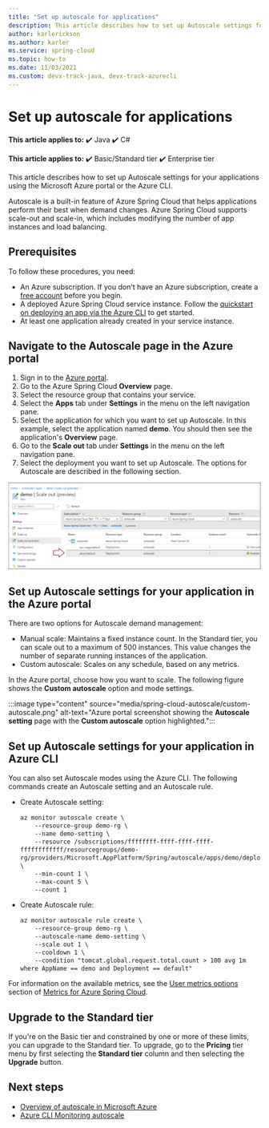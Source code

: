 ```yaml
---
title: "Set up autoscale for applications"
description: This article describes how to set up Autoscale settings for your applications using the Microsoft Azure portal or the Azure CLI.
author: karlerickson
ms.author: karler
ms.service: spring-cloud
ms.topic: how-to
ms.date: 11/03/2021
ms.custom: devx-track-java, devx-track-azurecli
---
```


# Set up autoscale for applications

**This article applies to:** ✔️ Java ✔️ C#

**This article applies to:** ✔️ Basic/Standard tier ✔️ Enterprise tier

This article describes how to set up Autoscale settings for your applications using the Microsoft Azure portal or the Azure CLI.

Autoscale is a built-in feature of Azure Spring Cloud that helps applications perform their best when demand changes. Azure Spring Cloud supports scale-out and scale-in, which includes modifying the number of app instances and load balancing.

## Prerequisites

To follow these procedures, you need:

* An Azure subscription. If you don't have an Azure subscription, create a [free account](https://azure.microsoft.com/free/?WT.mc_id=A261C142F) before you begin.
* A deployed Azure Spring Cloud service instance. Follow the [quickstart on deploying an app via the Azure CLI](./quickstart.md) to get started.
* At least one application already created in your service instance.

## Navigate to the Autoscale page in the Azure portal

1. Sign in to the [Azure portal](https://portal.azure.com/).
2. Go to the Azure Spring Cloud **Overview** page.
3. Select the resource group that contains your service.
4. Select the **Apps** tab under **Settings** in the menu on the left navigation pane.
5. Select the application for which you want to set up Autoscale. In this example, select the application named **demo**. You should then see the application's **Overview** page.
6. Go to the **Scale out** tab under **Settings** in the menu on the left navigation pane.
7. Select the deployment you want to set up Autoscale. The options for Autoscale are described in the following section.

![Azure portal screenshot of **Scale out** page with `demo/default` deployment indicated.](./media/spring-cloud-autoscale/autoscale-menu.png)

## Set up Autoscale settings for your application in the Azure portal

There are two options for Autoscale demand management:

* Manual scale: Maintains a fixed instance count. In the Standard tier, you can scale out to a maximum of 500 instances. This value changes the number of separate running instances of the application.
* Custom autoscale: Scales on any schedule, based on any metrics.

In the Azure portal, choose how you want to scale. The following figure shows the **Custom autoscale** option and mode settings.

:::image type="content" source="media/spring-cloud-autoscale/custom-autoscale.png" alt-text="Azure portal screenshot showing the **Autoscale setting** page with the **Custom autoscale** option highlighted.":::

## Set up Autoscale settings for your application in Azure CLI

You can also set Autoscale modes using the Azure CLI. The following commands create an Autoscale setting and an Autoscale rule.

* Create Autoscale setting:

   ```azurecli
   az monitor autoscale create \
       --resource-group demo-rg \
       --name demo-setting \
       --resource /subscriptions/ffffffff-ffff-ffff-ffff-ffffffffffff/resourcegroups/demo-rg/providers/Microsoft.AppPlatform/Spring/autoscale/apps/demo/deployments/default \
       --min-count 1 \
       --max-count 5 \
       --count 1
   ```

* Create Autoscale rule:

   ```azurecli
   az monitor autoscale rule create \
       --resource-group demo-rg \
       --autoscale-name demo-setting \
       --scale out 1 \
       --cooldown 1 \
       --condition "tomcat.global.request.total.count > 100 avg 1m where AppName == demo and Deployment == default"
   ```

For information on the available metrics, see the [User metrics options](./concept-metrics.md#user-metrics-options) section of [Metrics for Azure Spring Cloud](./concept-metrics.md).

## Upgrade to the Standard tier

If you're on the Basic tier and constrained by one or more of these limits, you can upgrade to the Standard tier. To upgrade, go to the **Pricing** tier menu by first selecting the **Standard tier** column and then selecting the **Upgrade** button.

## Next steps

* [Overview of autoscale in Microsoft Azure](../azure-monitor/autoscale/autoscale-overview.md)
* [Azure CLI Monitoring autoscale](/cli/azure/monitor/autoscale)